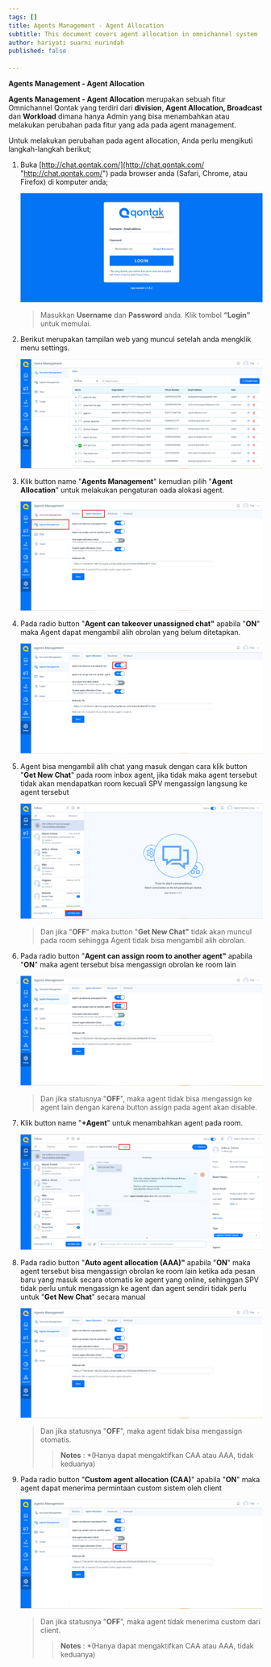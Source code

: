 ```yaml
---
tags: []
title: Agents Management - Agent Allocation
subtitle: This document covers agent allocation in omnichannel system
author: hariyati suarni nurindah
published: false

---
```

**Agents Management - Agent Allocation**

**Agents Management - Agent Allocation** merupakan sebuah fitur Omnichannel Qontak yang terdiri dari **division**, **Agent Allocation, Broadcast** dan **Workload** dimana hanya Admin yang bisa menambahkan atau melakukan perubahan pada fitur yang ada pada agent management.

Untuk melakukan perubahan pada agent allocation, Anda perlu mengikuti langkah-langkah berikut;

1. Buka [http://chat.qontak.com/](http://chat.qontak.com/ "http://chat.qontak.com/") pada browser anda (Safari, Chrome, atau Firefox) di komputer anda;

   ![](/uploads/login-qontak-c.png)

   > Masukkan **Username** dan **Password** anda. Klik tombol **“Login”** untuk memulai.
2. Berikut merupakan tampilan web yang muncul setelah anda mengklik menu settings.

   ![](/uploads/accounma1.PNG)
3. Klik button name "**Agents Management**" kemudian pilih "**Agent Allocation**" untuk melakukan pengaturan oada alokasi agent.

   ![](/uploads/agentallowcation1.PNG)
4. Pada radio button "**Agent can takeover unassigned chat"** apabila "**ON**" maka Agent dapat mengambil alih obrolan yang belum ditetapkan.

   ![](/uploads/allow7.PNG)
5. Agent bisa mengambil alih chat yang masuk dengan cara klik button "**Get New Chat**" pada room inbox agent, jika tidak maka agent tersebut tidak akan mendapatkan room kecuali SPV mengassign langsung ke agent tersebut 

   ![](/uploads/allow1-1.PNG)

   > Dan jika "**OFF**" maka button "**Get New Chat"** tidak akan muncul pada room sehingga Agent tidak bisa mengambil alih obrolan.
6. Pada radio button "**Agent can assign room to another agent"** apabila "**ON**" maka agent tersebut bisa mengassign obrolan ke room lain

   ![](/uploads/allow3-1.PNG)

   > Dan jika statusnya "**OFF**", maka agent tidak bisa mengassign ke agent lain dengan karena button assign pada agent akan disable.
7. Klik button name "**+Agent**" untuk menambahkan agent pada room. 

   ![](/uploads/agentallowcation2.PNG)
8. Pada radio button "**Auto agent allocation (AAA)"** apabila "**ON**" maka agent tersebut bisa mengassign obrolan ke room lain ketika ada pesan baru yang masuk secara otomatis ke agent yang online, sehinggan SPV tidak perlu untuk mengassign ke agent dan agent sendiri tidak perlu untuk "**Get New Chat**" secara manual

   ![](/uploads/allow5.PNG)

   > Dan jika statusnya "**OFF**", maka agent tidak bisa mengassign otomatis.
   >
   > > **Notes** :  *(Hanya dapat mengaktifkan CAA atau AAA, tidak keduanya)
9. Pada radio button "**Custom agent allocation (CAA)**" apabila "**ON**" maka agent dapat menerima permintaan custom sistem oleh client 

   ![](/uploads/allow6.PNG)

   > Dan jika statusnya "**OFF**", maka agent tidak menerima custom dari client. 
   >
   > > **Notes** :  *(Hanya dapat mengaktifkan CAA atau AAA, tidak keduanya)